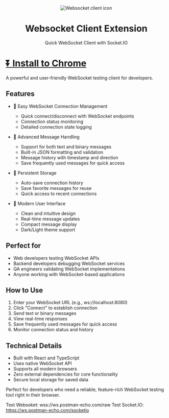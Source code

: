 <div align="center">
  <img src="https://lh3.googleusercontent.com/NZSOV5cJajtstwWTBbav3WTrN8XaKnJWCfG8UIzxHXCbII21P8zKWFHfeskBMrKarFIXIZlmo3r2dsWL1i1Z4QfCSA=s120" alt="Websocket client icon">
  <h1>Websocket Client Extension</h1>
  <p>Quick WebSocket Client with Socket.IO</p>
</div>


# [ ⏬ Install to Chrome](https://chromewebstore.google.com/detail/quick-websocket-client-wi/enmpedlkjjjnhoehlkkghdjiloebecpn)

A powerful and user-friendly WebSocket testing client for developers.

## Features

- 🔌 Easy WebSocket Connection Management
  - Quick connect/disconnect with WebSocket endpoints
  - Connection status monitoring
  - Detailed connection state logging

- 📝 Advanced Message Handling
  - Support for both text and binary messages
  - Built-in JSON formatting and validation
  - Message history with timestamp and direction
  - Save frequently used messages for quick access

- 💾 Persistent Storage
  - Auto-save connection history
  - Save favorite messages for reuse
  - Quick access to recent connections

- 🎨 Modern User Interface
  - Clean and intuitive design
  - Real-time message updates
  - Compact message display
  - Dark/Light theme support

## Perfect for

- Web developers testing WebSocket APIs
- Backend developers debugging WebSocket services
- QA engineers validating WebSocket implementations
- Anyone working with WebSocket-based applications

## How to Use

1. Enter your WebSocket URL (e.g., ws://localhost:8080)
2. Click "Connect" to establish connection
3. Send text or binary messages
4. View real-time responses
5. Save frequently used messages for quick access
6. Monitor connection status and history

## Technical Details

- Built with React and TypeScript
- Uses native WebSocket API
- Supports all modern browsers
- Zero external dependencies for core functionality
- Secure local storage for saved data

Perfect for developers who need a reliable, feature-rich WebSocket testing tool right in their browser.


Test Websoket: wss://ws.postman-echo.com/raw
Test Socket.IO: https://ws.postman-echo.com/socketio

